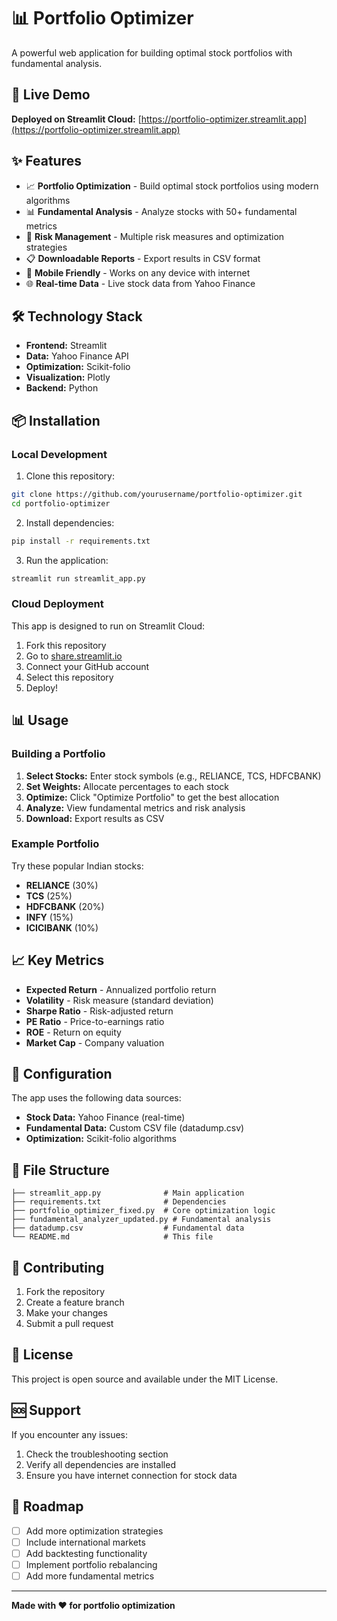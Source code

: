 # 📊 Portfolio Optimizer

A powerful web application for building optimal stock portfolios with fundamental analysis.

## 🚀 Live Demo

**Deployed on Streamlit Cloud:** [https://portfolio-optimizer.streamlit.app](https://portfolio-optimizer.streamlit.app)

## ✨ Features

- 📈 **Portfolio Optimization** - Build optimal stock portfolios using modern algorithms
- 📊 **Fundamental Analysis** - Analyze stocks with 50+ fundamental metrics
- 🎯 **Risk Management** - Multiple risk measures and optimization strategies
- 📋 **Downloadable Reports** - Export results in CSV format
- 📱 **Mobile Friendly** - Works on any device with internet
- 🌐 **Real-time Data** - Live stock data from Yahoo Finance

## 🛠️ Technology Stack

- **Frontend:** Streamlit
- **Data:** Yahoo Finance API
- **Optimization:** Scikit-folio
- **Visualization:** Plotly
- **Backend:** Python

## 📦 Installation

### Local Development

1. Clone this repository:
```bash
git clone https://github.com/yourusername/portfolio-optimizer.git
cd portfolio-optimizer
```

2. Install dependencies:
```bash
pip install -r requirements.txt
```

3. Run the application:
```bash
streamlit run streamlit_app.py
```

### Cloud Deployment

This app is designed to run on Streamlit Cloud:

1. Fork this repository
2. Go to [share.streamlit.io](https://share.streamlit.io)
3. Connect your GitHub account
4. Select this repository
5. Deploy!

## 📊 Usage

### Building a Portfolio

1. **Select Stocks:** Enter stock symbols (e.g., RELIANCE, TCS, HDFCBANK)
2. **Set Weights:** Allocate percentages to each stock
3. **Optimize:** Click "Optimize Portfolio" to get the best allocation
4. **Analyze:** View fundamental metrics and risk analysis
5. **Download:** Export results as CSV

### Example Portfolio

Try these popular Indian stocks:
- **RELIANCE** (30%)
- **TCS** (25%)
- **HDFCBANK** (20%)
- **INFY** (15%)
- **ICICIBANK** (10%)

## 📈 Key Metrics

- **Expected Return** - Annualized portfolio return
- **Volatility** - Risk measure (standard deviation)
- **Sharpe Ratio** - Risk-adjusted return
- **PE Ratio** - Price-to-earnings ratio
- **ROE** - Return on equity
- **Market Cap** - Company valuation

## 🔧 Configuration

The app uses the following data sources:
- **Stock Data:** Yahoo Finance (real-time)
- **Fundamental Data:** Custom CSV file (datadump.csv)
- **Optimization:** Scikit-folio algorithms

## 📁 File Structure

```
├── streamlit_app.py              # Main application
├── requirements.txt              # Dependencies
├── portfolio_optimizer_fixed.py  # Core optimization logic
├── fundamental_analyzer_updated.py # Fundamental analysis
├── datadump.csv                  # Fundamental data
└── README.md                     # This file
```

## 🤝 Contributing

1. Fork the repository
2. Create a feature branch
3. Make your changes
4. Submit a pull request

## 📄 License

This project is open source and available under the MIT License.

## 🆘 Support

If you encounter any issues:
1. Check the troubleshooting section
2. Verify all dependencies are installed
3. Ensure you have internet connection for stock data

## 🎯 Roadmap

- [ ] Add more optimization strategies
- [ ] Include international markets
- [ ] Add backtesting functionality
- [ ] Implement portfolio rebalancing
- [ ] Add more fundamental metrics

---

**Made with ❤️ for portfolio optimization**
